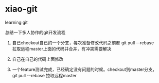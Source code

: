 # xiao-git
learning git

总结一下多人协作的git开发流程

1. 自已checkout自已的一个分支，每次准备修改代码之前都 git pull --rebase 拉取远程master上面的代码并合并，有冲突需要解决

2. 自己在自己的代码上面修改

3. 一个feature测试完成，已经确定没有问题的时候。checkout到master分支，git pull --rebase 拉取远程master

